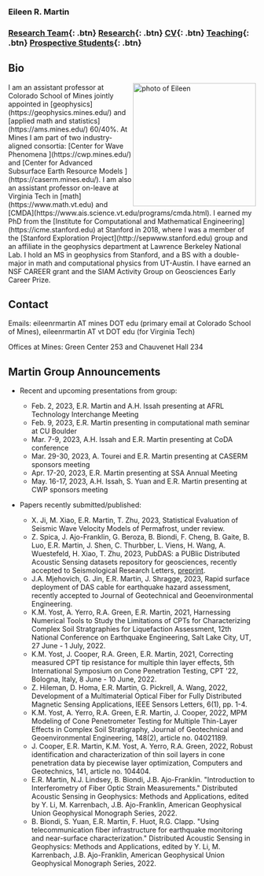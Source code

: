 ### Eileen R. Martin

###   [Research Team](/team){: .btn}     [Research](/research){: .btn}       [CV](/docs/ermartin_CV.pdf){: .btn}       [Teaching](/teaching){: .btn}     [Prospective Students](/prospectiveStudents){: .btn}

## Bio

<img src="https://eileenrmartin.github.io/img/eileen.jpg" alt="photo of Eileen" align="right" style="width: 250px;"/>
I am an assistant professor at Colorado School of Mines jointly appointed in [geophysics](https://geophysics.mines.edu/)  and [applied math and statistics](https://ams.mines.edu/) 60/40%. At Mines I am part of two industry-aligned consortia: [Center for Wave Phenomena ](https://cwp.mines.edu/) and [Center for Advanced Subsurface Earth Resource Models ](https://caserm.mines.edu/). I am also an assistant professor on-leave at Virginia Tech in [math](https://www.math.vt.edu) and [CMDA](https://www.ais.science.vt.edu/programs/cmda.html). I earned my PhD from the [Institute for Computational and Mathematical Engineering](https://icme.stanford.edu) at Stanford in 2018, where I was a member of the [Stanford Exploration Project](http://sepwww.stanford.edu) group and an affiliate in the geophysics department at Lawrence Berkeley National Lab. I hold an MS in geophysics from Stanford, and a BS with a double-major in math and computational physics from UT-Austin. I have earned an NSF CAREER grant and the SIAM Activity Group on Geosciences Early Career Prize.  

## Contact


Emails: 
eileenrmartin AT mines DOT edu (primary email at Colorado School of Mines), 
eileenrmartin AT vt DOT edu (for Virginia Tech)

Offices at Mines: Green Center 253 and Chauvenet Hall 234  
 

## Martin Group Announcements


* Recent and upcoming presentations from group:
  * Feb. 2, 2023, E.R. Martin and A.H. Issah presenting at AFRL Technology Interchange Meeting
  * Feb. 9, 2023, E.R. Martin presenting in computational math seminar at CU Boulder
  * Mar. 7-9, 2023, A.H. Issah and E.R. Martin presenting at CoDA conference
  * Mar. 29-30, 2023, A. Tourei and E.R. Martin presenting at CASERM sponsors meeting
  * Apr. 17-20, 2023, E.R. Martin presenting at SSA Annual Meeting
  * May. 16-17, 2023, A.H. Issah, S. Yuan and E.R. Martin presenting at CWP sponsors meeting


* Papers recently submitted/published:
  * X. Ji, M. Xiao, E.R. Martin, T. Zhu, 2023, Statistical Evaluation of Seismic Wave Velocity Models of Permafrost, under review.
  * Z. Spica, J. Ajo-Franklin, G. Beroza, B. Biondi, F. Cheng, B. Gaite, B. Luo, E.R. Martin, J. Shen, C. Thurbber, L. Viens, H. Wang, A. Wuestefeld, H. Xiao, T. Zhu, 2023, PubDAS: a PUBlic Distributed Acoustic Sensing datasets repository for geosciences, recently accepted to Seismological Research Letters, [preprint](https://eartharxiv.org/repository/view/3574/).
  * J.A. Mjehovich, G. Jin, E.R. Martin, J. Shragge, 2023, Rapid surface deployment of DAS cable for earthquake hazard assessment, recently accepted to Journal of Geotechnical and Geoenvironmental Engineering.
  * K.M. Yost, A. Yerro, R.A. Green, E.R. Martin, 2021, Harnessing Numerical Tools to Study the Limitations of CPTs for Characterizing Complex Soil Stratgraphies for Liquefaction Assessment, 12th National Conference on Earthquake Engineering, Salt Lake City, UT, 27 June - 1 July, 2022.
  * K.M. Yost, J. Cooper, R.A. Green, E.R. Martin, 2021, Correcting measured CPT tip resistance for multiple thin layer effects, 5th International Symposium on Cone Penetration Testing, CPT '22, Bologna, Italy, 8 June - 10 June, 2022.
  * Z. Hileman, D. Homa, E.R. Martin, G. Pickrell, A. Wang, 2022, Development of a Multimaterial Optical Fiber for Fully Distributed Magnetic Sensing Applications, IEEE Sensors Letters, 6(1), pp. 1-4.
  * K.M. Yost, A. Yerro, R.A. Green, E.R. Martin, J. Cooper, 2022, MPM Modeling of Cone Penetrometer Testing for Multiple Thin-Layer Effects in Complex Soil Stratigraphy, Journal of Geotechnical and Geoenvironmental Engineering, 148(2), article no. 04021189.
  * J. Cooper, E.R. Martin, K.M. Yost, A. Yerro, R.A. Green, 2022, Robust identification and characterization of thin soil layers in cone penetration data by piecewise layer optimization, Computers and Geotechnics, 141, article no. 104404.
  * E.R. Martin, N.J. Lindsey, B. Biondi, J.B. Ajo-Franklin. "Introduction to Interferometry of Fiber Optic Strain Measurements." Distributed Acoustic Sensing in Geophysics: Methods and Applications, edited by Y. Li, M. Karrenbach, J.B. Ajo-Franklin, American Geophysical Union Geophysical Monograph Series, 2022.
  * B. Biondi, S. Yuan, E.R. Martin, F. Huot, R.G. Clapp. "Using telecommunication fiber infrastructure for earthquake monitoring and near-surface characterization." Distributed Acoustic Sensing in Geophysics: Methods and Applications, edited by Y. Li, M. Karrenbach, J.B. Ajo-Franklin, American Geophysical Union Geophysical Monograph Series, 2022.

